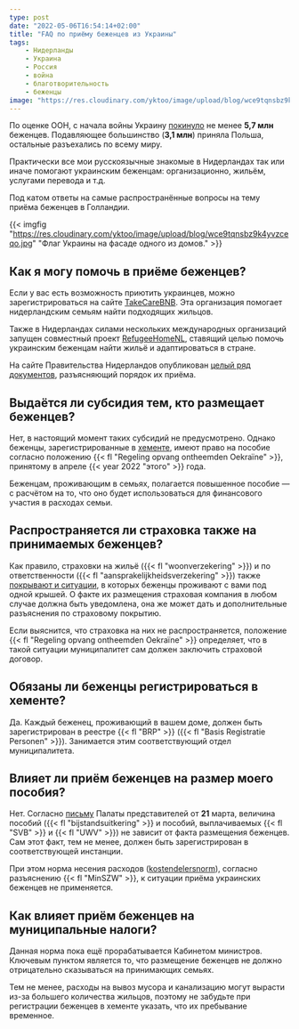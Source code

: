 ```yaml
---
type: post
date: "2022-05-06T16:54:14+02:00"
title: "FAQ по приёму беженцев из Украины"
tags:
    - Нидерланды
    - Украина
    - Россия
    - война
    - благотворительность
    - беженцы
image: "https://res.cloudinary.com/yktoo/image/upload/blog/wce9tqnsbz9k4yvzceqo.jpg"
---
```


По оценке ООН, с начала войны Украину [покинуло](https://data2.unhcr.org/en/situations/ukraine) не менее **5,7 млн** беженцев. Подавляющее большинство (**3,1 млн**) приняла Польша, остальные разъехались по всему миру.

Практически все мои русскоязычные знакомые в Нидерландах так или иначе помогают украинским беженцам: организационно, жильём, услугами перевода и т.д.

Под катом ответы на самые распространённые вопросы на тему приёма беженцев в Голландии.

<!--more-->

{{< imgfig "https://res.cloudinary.com/yktoo/image/upload/blog/wce9tqnsbz9k4yvzceqo.jpg" "Флаг Украины на фасаде одного из домов." >}}

## Как я могу помочь в приёме беженцев?

Если у вас есть возможность приютить украинцев, можно зарегистрироваться на сайте [TakeCareBNB](https://oekraine.takecarebnb.org/). Эта организация помогает нидерландским семьям найти подходящих жильцов.

Также в Нидерландах силами нескольких международных организаций запущен совместный проект [RefugeeHomeNL](https://www.rodekruis.nl/nieuwsbericht/11-veel-gestelde-vragen-over-de-particuliere-opvang-van-mensen-die-zijn-gevlucht-vanwege-het-conflict-in-oekraine/), ставящий целью помочь украинским беженцам найти жильё и адаптироваться в стране.

На сайте Правительства Нидерландов опубликован [целый ряд документов](https://www.rijksoverheid.nl/onderwerpen/opvang-vluchtelingen-uit-oekraine/documenten), разъясняющий порядок их приёма.

## Выдаётся ли субсидия тем, кто размещает беженцев?

Нет, в настоящий момент таких субсидий не предусмотрено. Однако беженцы, зарегистрированные в [хементе](/glossary/gemeente), имеют право на пособие согласно положению {{< fl "Regeling opvang ontheemden Oekraïne" >}}, принятому в апреле {{< year 2022 "этого" >}} года.

Беженцам, проживающим в семьях, полагается повышенное пособие — с расчётом на то, что оно будет использоваться для финансового участия в расходах семьи.

## Распространяется ли страховка также на принимаемых беженцев?

Как правило, страховки на жильё ({{< fl "woonverzekering" >}}) и по ответственности ({{< fl "aansprakelijkheidsverzekering" >}}) также [покрывают и ситуации](https://www.verzekeraars.nl/verzekeringsthemas/schade/rampen-terreur/verzekeren-oekra%C3%AFne), в которых беженцы проживают с вами под одной крышей. О факте их размещения страховая компания в любом случае должна быть уведомлена, она же может дать и дополнительные разъяснения по страховому покрытию.

Если выяснится, что страховка на них не распространяется, положение {{< fl "Regeling opvang ontheemden Oekraïne" >}} определяет, что в такой ситуации муниципалитет сам должен заключить страховой договор.

## Обязаны ли беженцы регистрироваться в хементе?

Да. Каждый беженец, проживающий в вашем доме, должен быть зарегистрирован в реестре {{< fl "BRP" >}} ({{< fl "Basis Registratie Personen" >}}). Занимается этим соответствующий отдел муниципалитета.

## Влияет ли приём беженцев на размер моего пособия?

Нет. Согласно [письму](https://www.rijksoverheid.nl/documenten/kamerstukken/2022/03/21/tk-leefgeld-oekrainers) Палаты представителей от **21** марта, величина пособий ({{< fl "bijstandsuitkering" >}} и пособий, выплачиваемых {{< fl "SVB" >}} и {{< fl "UWV" >}}) не зависит от факта размещения беженцев. Сам этот факт, тем не менее, должен быть зарегистрирован в соответствующей инстанции.

При этом норма несения расходов ([kostendelersnorm](https://www.rijksoverheid.nl/onderwerpen/bijstand/vraag-en-antwoord/wat-is-de-kostendelersnorm-in-de-bijstand)), согласно разъяснению {{< fl "MinSZW" >}}, к ситуации приёма украинских беженцев не применяется.

## Как влияет приём беженцев на муниципальные налоги?

Данная норма пока ещё прорабатывается Кабинетом министров. Ключевым пунктом является то, что размещение беженцев не должно отрицательно сказываться на принимающих семьях.

Тем не менее, расходы на вывоз мусора и канализацию могут вырасти из-за большего количества жильцов, поэтому не забудьте при регистрации беженцев в хементе указать, что их пребывание временное.
